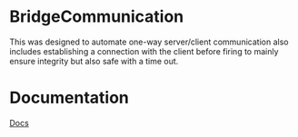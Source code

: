 # BridgeCommunication
This was designed to automate one-way server/client communication also includes establishing a connection with the client before firing to mainly ensure integrity but also safe with a time out.

# Documentation
[Docs](https://dev-syn.github.io/RBX-BridgeCommunication/)